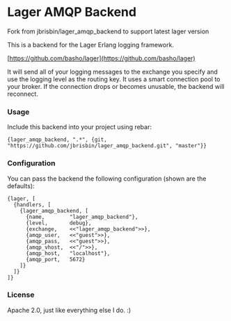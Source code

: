 # Lager AMQP Backend

Fork from jbrisbin/lager_amqp_backend to support latest lager version

This is a backend for the Lager Erlang logging framework.

[https://github.com/basho/lager](https://github.com/basho/lager)

It will send all of your logging messages to the exchange you specify and use the logging level 
as the routing key. It uses a smart connection pool to your broker. If the connection drops or 
becomes unusable, the backend will reconnect.

### Usage

Include this backend into your project using rebar:

    {lager_amqp_backend, ".*", {git, "https://github.com/jbrisbin/lager_amqp_backend.git", "master"}}

### Configuration

You can pass the backend the following configuration (shown are the defaults):

    {lager, [
      {handlers, [
        {lager_amqp_backend, [
          {name,        "lager_amqp_backend"},
          {level,       debug},
          {exchange,    <<"lager_amqp_backend">>},
          {amqp_user,   <<"guest">>},
          {amqp_pass,   <<"guest">>},
          {amqp_vhost,  <<"/">>},
          {amqp_host,   "localhost"},
          {amqp_port,   5672}
        ]}
      ]}
    ]}

### License

Apache 2.0, just like everything else I do. :)
